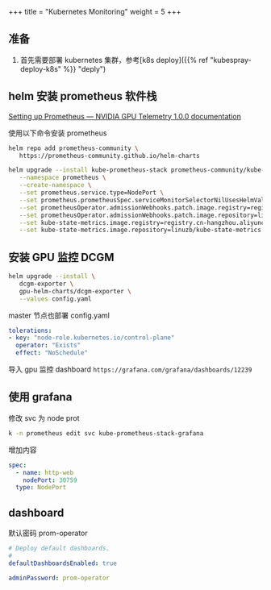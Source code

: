 +++
title = "Kubernetes Monitoring"
weight = 5
+++


## 准备

1. 首先需要部署 kubernetes 集群，参考[k8s deploy]({{% ref "kubespray-deploy-k8s" %}} "deply")


## helm 安装 prometheus 软件栈

[Setting up Prometheus — NVIDIA GPU Telemetry 1.0.0 documentation](https://docs.nvidia.com/datacenter/cloud-native/gpu-telemetry/latest/kube-prometheus.html#about-setting-up-prometheus)

使用以下命令安装 prometheus

```bash
helm repo add prometheus-community \
   https://prometheus-community.github.io/helm-charts

helm upgrade --install kube-prometheus-stack prometheus-community/kube-prometheus-stack \
   --namespace prometheus \
   --create-namespace \
   --set prometheus.service.type=NodePort \
   --set prometheus.prometheusSpec.serviceMonitorSelectorNilUsesHelmValues=false \
   --set prometheusOperator.admissionWebhooks.patch.image.registry=registry.cn-hangzhou.aliyuncs.com \
   --set prometheusOperator.admissionWebhooks.patch.image.repository=linuzb/kube-webhook-certgen \
   --set kube-state-metrics.image.registry=registry.cn-hangzhou.aliyuncs.com \
   --set kube-state-metrics.image.repository=linuzb/kube-state-metrics
```

## 安装 GPU 监控 DCGM

```bash
helm upgrade --install \
   dcgm-exporter \
   gpu-helm-charts/dcgm-exporter \
   --values config.yaml
```

master 节点也部署
config.yaml
```yaml
tolerations:
- key: "node-role.kubernetes.io/control-plane"
  operator: "Exists"
  effect: "NoSchedule"
```

导入 gpu 监控 dashboard `https://grafana.com/grafana/dashboards/12239`

## 使用 grafana

修改 svc 为 node prot

```bash
k -n prometheus edit svc kube-prometheus-stack-grafana 
```

增加内容

```yaml
spec:
  - name: http-web
    nodePort: 30759
  type: NodePort
```

## dashboard

默认密码 prom-operator

```yaml
# Deploy default dashboards.
#
defaultDashboardsEnabled: true

adminPassword: prom-operator
```



